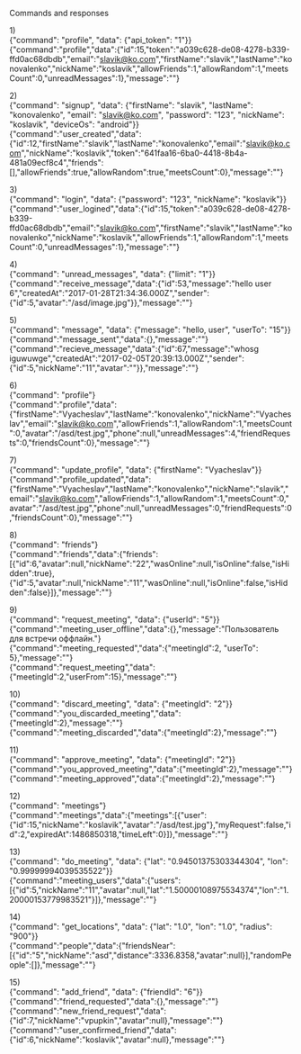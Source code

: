 Commands and responses

1)<br />
{"command": "profile", "data": {"api_token": "1"}}<br />
{"command":"profile","data":{"id":15,"token":"a039c628-de08-4278-b339-ffd0ac68dbdb","email":"slavik@ko.com","firstName":"slavik","lastName":"konovalenko","nickName":"koslavik","allowFriends":1,"allowRandom":1,"meetsCount":0,"unreadMessages":1},"message":""}<br />

2)<br />
{"command": "signup", "data": {"firstName": "slavik", "lastName": "konovalenko", "email": "slavik@ko.com", "password": "123", "nickName": "koslavik", "deviceOs": "android"}}<br />
{"command":"user_created","data":{"id":12,"firstName":"slavik","lastName":"konovalenko","email":"slavik@ko.com","nickName":"koslavik","token":"641faa16-6ba0-4418-8b4a-481a09ecf8c4","friends":[],"allowFriends":true,"allowRandom":true,"meetsCount":0},"message":""}<br />

3)<br />
{"command": "login", "data": {"password": "123", "nickName": "koslavik"}}<br />
{"command":"user_logined","data":{"id":15,"token":"a039c628-de08-4278-b339-ffd0ac68dbdb","email":"slavik@ko.com","firstName":"slavik","lastName":"konovalenko","nickName":"koslavik","allowFriends":1,"allowRandom":1,"meetsCount":0,"unreadMessages":1},"message":""}<br />

4)<br />
{"command": "unread_messages", "data": {"limit": "1"}}<br />
{"command":"receive_message","data":{"id":53,"message":"hello user 6","createdAt":"2017-01-28T21:34:36.000Z","sender":{"id":5,"avatar":"/asd/image.jpg"}},"message":""}<br />

5)<br />
{"command": "message", "data": {"message": "hello, user", "userTo": "15"}}<br />
{"command":"message_sent","data":{},"message":""}<br />
{"command":"recieve_message","data":{"id":67,"message":"whosg iguwuwge","createdAt":"2017-02-05T20:39:13.000Z","sender":{"id":5,"nickName":"11","avatar":""}},"message":""}<br />

6)<br />
{"command": "profile"}<br />
{"command":"profile","data":{"firstName":"Vyacheslav","lastName":"konovalenko","nickName":"Vyacheslav","email":"slavik@ko.com","allowFriends":1,"allowRandom":1,"meetsCount":0,"avatar":"/asd/test.jpg","phone":null,"unreadMessages":4,"friendRequests":0,"friendsCount":0},"message":""}<br />

7)<br />
{"command": "update_profile", "data": {"firstName": "Vyacheslav"}}<br />
{"command":"profile_updated","data":{"firstName":"Vyacheslav","lastName":"konovalenko","nickName":"slavik","email":"slavik@ko.com","allowFriends":1,"allowRandom":1,"meetsCount":0,"avatar":"/asd/test.jpg","phone":null,"unreadMessages":0,"friendRequests":0,"friendsCount":0},"message":""}<br />

8)<br />
{"command": "friends"}<br />
{"command":"friends","data":{"friends":[{"id":6,"avatar":null,"nickName":"22","wasOnline":null,"isOnline":false,"isHidden":true},{"id":5,"avatar":null,"nickName":"11","wasOnline":null,"isOnline":false,"isHidden":false}]},"message":""}<br />

9)<br />
{"command": "request_meeting", "data": {"userId": "5"}}<br />
{"command":"meeting_user_offline","data":{},"message":"Пользователь для встречи оффлайн."}<br />
{"command":"meeting_requested","data":{"meetingId":2, "userTo": 5},"message":""}<br />
{"command":"request_meeting","data":{"meetingId":2,"userFrom":15},"message":""}<br />

10)<br />
{"command": "discard_meeting", "data": {"meetingId": "2"}}<br />
{"command":"you_discarded_meeting","data":{"meetingId":2},"message":""}<br />
{"command":"meeting_discarded","data":{"meetingId":2},"message":""}<br />

11)<br />
{"command": "approve_meeting", "data": {"meetingId": "2"}}<br />
{"command":"you_approved_meeting","data":{"meetingId":2},"message":""}<br />
{"command":"meeting_approved","data":{"meetingId":2},"message":""}<br />

12)<br />
{"command": "meetings"}<br />
{"command":"meetings","data":{"meetings":[{"user":{"id":15,"nickName":"koslavik","avatar":"/asd/test.jpg"},"myRequest":false,"id":2,"expiredAt":1486850318,"timeLeft":0}]},"message":""}<br />

13)<br />
{"command": "do_meeting", "data": {"lat": "0.94501375303344304", "lon": "0.99999994039535522"}}<br />
{"command":"meeting_users","data":{"users":[{"id":5,"nickName":"11","avatar":null,"lat":"1.50000108975534374","lon":"1.20000153779983521"}]},"message":""}<br />

14)<br />
{"command": "get_locations", "data": {"lat": "1.0", "lon": "1.0", "radius": "900"}}<br />
{"command":"people","data":{"friendsNear":[{"id":"5","nickName":"asd","distance":3336.8358,"avatar":null}],"randomPeople":[]},"message":""}<br />

15)<br />
{"command": "add_friend", "data": {"friendId": "6"}}<br />
{"command":"friend_requested","data":{},"message":""}<br />
{"command":"new_friend_request","data":{"id":7,"nickName":"vpupkin","avatar":null},"message":""}<br />
{"command":"user_confirmed_friend","data":{"id":6,"nickName":"koslavik","avatar":null},"message":""}<br />
